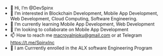 - 👋 Hi, I’m @DevSpinx
- 👀 I’m interested in Blockchain Development, Mobile App Development, Web Development, Cloud Computing, Software Engineering.
- 🌱 I’m currently learning Mobile App Development, Web Development
- 💞️ I’m looking to collaborate on Mobile App Development 
- 📫 How to reach me macroyalnjoku@gmail.com or at Telegram https://t.me/SpinxInc
- 🌱 I am Currrently enrolled in the ALX software Engineering Program

<!---
DevSpinx/DevSpinx is a ✨ special ✨ repository because its `README.md` (this file) appears on your GitHub profile.
You can click the Preview link to take a look at your changes.
--->
